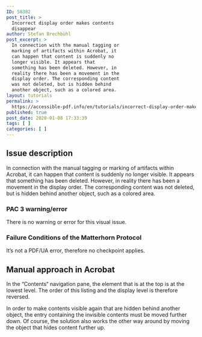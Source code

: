 ```yaml
---
ID: 58382
post_title: >
  Incorrect display order makes contents
  disappear
author: Stefan Brechbühl
post_excerpt: >
  In connection with the manual tagging or
  marking of artifacts within Acrobat, it
  can happen that content is suddenly no
  longer visible. It appears that
  something has been deleted. However, in
  reality there has been a movement in the
  display order. The corresponding content
  was not deleted, but is hidden behind
  another object, such as a colored area.
layout: tutorials
permalink: >
  https://accessible-pdf.info/en/tutorials/incorrect-display-order-makes-contents-disappear/
published: true
post_date: 2020-01-08 17:33:39
tags: [ ]
categories: [ ]
---
```

## Issue description

In connection with the manual tagging or marking of artifacts within Acrobat, it can happen that content is suddenly no longer visible. It appears that something has been deleted. However, in reality there has been a movement in the display order. The corresponding content was not deleted, but is hidden behind another object, such as a colored area.

### PAC 3 warning/error

There is no warning or error for this visual issue.

### Failure Conditions of the Matterhorn Protocol

It’s not a PDF/UA error, therefore no checkpoint applies.

## Manual approach in Acrobat

In the “Contents“ navigation pane, the element that is at the top is at the lowest level. The order of this listing and the display level is therefore reversed.

In order to make contents visible again that are hidden behind another object, the entry containing the invisible contents must be moved further down. Of course, the solution also works the other way around by moving the object that hides content further up.